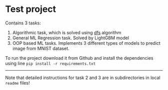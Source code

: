 # Test project

Contains 3 tasks:
1. Algorithmic task, which is solved using [dfs](https://github.com/illNO/ML_test_project/blob/main/dfs.py) algorithm
2. General ML Regression task. Solved by LightGBM model
3. OOP based ML tasks. Implements 3 different types of models to predict image from MNIST dataset.

To run the project download it from Github and install the dependencies using line `pip install -r requirements.txt`

---

Note that detailed instructions for task 2 and 3 are in subdirectories in local `readme` files!